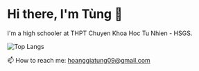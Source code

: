 # Hi there, I'm Tùng 👋

I'm a high schooler at THPT Chuyen Khoa Hoc Tu Nhien - HSGS.

![Top Langs](https://github-readme-stats.vercel.app/api/top-langs/?username=TungHoangGia&layout=compact)

📫 How to reach me: [hoanggiatung09@gmail.com](hoanggiatung09@gmail.com)
